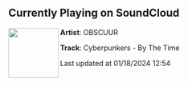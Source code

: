 ## Currently Playing on SoundCloud

[<img align="left" width="100" src="https://i1.sndcdn.com/artworks-qVGWOwRwZMB9xKgK-qXrCXw-t500x500.jpg">](https://soundcloud.com/obscuurrecords/cyberpunkers-by-the-time-1?in=saxurn/sets/cmittka-b)

**Artist**: OBSCUUR 

**Track**: Cyberpunkers - By The Time

Last updated at 01/18/2024 12:54
